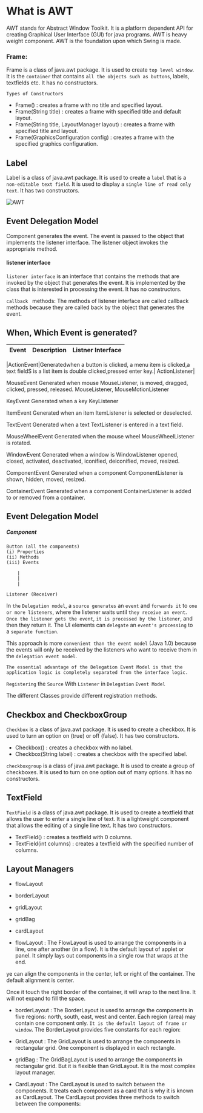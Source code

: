 # What is AWT

AWT stands for Abstract Window Toolkit. It is a platform dependent API for creating Graphical User Interface (GUI) for java programs. AWT is heavy weight component. AWT is the foundation upon which Swing is made.

### Frame:

Frame is a class of java.awt package. It is used to create `top level window`. It is the `container` that contains `all the objects such as buttons`, labels, textfields etc. It has no constructors.


`Types of Constructors` 

- Frame() : creates a frame with no title and specified layout.
- Frame(String title) : creates a frame with specified title and default layout.
- Frame(String title, LayoutManager layout) : creates a frame with specified title and layout.
- Frame(GraphicsConfiguration config) : creates a frame with the specified graphics configuration.

## Label

Label is a class of java.awt package. It is used to create a `label` that is a `non-editable text field`. It is used to display a `single line of read only text`. It has two constructors.

![AWT](https://www.oreilly.com/api/v2/epubs/9781565922402/files/images/ch015-f001.jpg)

## Event Delegation Model

Component generates the event. The event is passed to the object that implements the listener interface. The listener object invokes the appropriate method.

#### listener interface

`listener interface` is an interface that contains the methods that are invoked by the object that generates the event. It is implemented by the class that is interested in processing the event. It has no constructors.

`callback ` methods: The methods of listener interface are called callback methods because they are called back by the object that generates the event.

## When, Which Event is generated?



|Event |         Description |                          Listner Interface|
|:--:|:-:|:-:|

|ActionEvent|Generatedwhen a button is clicked,
a menu item is clicked,a text fieldS is a list item is double clicked,pressed enter key.| ActionListener|

MouseEvent     Generated when mouse                    MouseListener,
               is moved, dragged,
               clicked, pressed,
               released. MouseListener,
               MouseMotionListener

KeyEvent       Generated when a key                    KeyListener

ItemEvent      Generated when an item                  ItemListener
              is selected or deselected.

TextEvent      Generated when a text                   TextListener
              is entered in a text field.

MouseWheelEvent Generated when the mouse wheel          MouseWheelListener
               is rotated.

WindowEvent     Generated when a window is              WindowListener
               opened, closed, activated,
               deactivated, iconified,
               deiconified, moved,
               resized.

ComponentEvent  Generated when a component              ComponentListener
               is shown, hidden, moved,
               resized.

ContainerEvent  Generated when a component              ContainerListener
               is added to or removed
               from a container.



## Event Delegation Model

##### Component 

    Button (all the components)
    (i) Properties
    (ii) Methods
    (iii) Events

        |
        |
        |

    Listener (Receiver) 


In `the` `Delegation model`, a `source generates` an `event` and `forwards it` to `one or more listeners`, where the listener waits until `they receive an event`. `Once the listener gets the event`, `it is processed by the listener`, and then they return it. The UI elements can `delegate` an `event's processing` to a `separate function`.

This approach is more `convenient than the event model` (Java 1.0) because the events will only be received by the listeners who want to receive them in the `delegation event model`.

`The essential advantage of the Delegation Event Model is that the application logic is completely separated from the interface logic.`

`Registering` the `Source` With `Listener` in `Delegation` `Event Model`

The different Classes provide different registration methods.


## Checkbox and CheckboxGroup

`Checkbox` is a class of java.awt package. It is used to create a checkbox. It is used to turn an option on (true) or off (false). It has two constructors.

- Checkbox() : creates a checkbox with no label.
- Checkbox(String label) : creates a checkbox with the specified label.

`checkboxgroup` is a class of java.awt package. It is used to create a group of checkboxes. It is used to turn on one option out of many options. It has no constructors.

## TextField

`TextField` is a class of java.awt package. It is used to create a textfield that allows the user to enter a single line of text. It is a lightweight component that allows the editing of a single line text. It has two constructors.

- TextField() : creates a textfield with 0 columns.
- TextField(int columns) : creates a textfield with the specified number of columns.

## Layout Managers

- flowLayout
- borderLayout
- gridLayout
- gridBag
- cardLayout



- flowLayout : The FlowLayout is used to arrange the components in a line, one after another (in a flow). It is the default layout of applet or panel. It simply lays out components in a single row that wraps at the end.

ye can align the components in the center, left or right of the container. The default alignment is center.

Once it touch the right border of the container, it will wrap to the next line. It will not expand to fill the space.

- borderLayout : The BorderLayout is used to arrange the components in five regions: north, south, east, west and center. Each region (area) may contain one component only. `It is the default layout of frame or window`. The BorderLayout provides five constants for each region:

- GridLayout : The GridLayout is used to arrange the components in rectangular grid. One component is displayed in each rectangle.

- gridBag : The GridBagLayout is used to arrange the components in rectangular grid. But it is flexible than GridLayout. It is the most complex layout manager.

- CardLayout : The CardLayout is used to switch between the components. It treats each component as a card that is why it is known as CardLayout. The CardLayout provides three methods to switch between the components:

